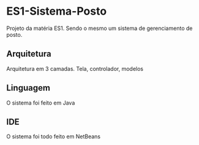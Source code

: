 # ES1-Sistema-Posto
Projeto da matéria ES1. Sendo o mesmo um sistema de gerenciamento de posto.

## Arquitetura
Arquitetura em 3 camadas. Tela, controlador, modelos

## Linguagem
O sistema foi feito em Java

## IDE
O sistema foi todo feito em NetBeans

